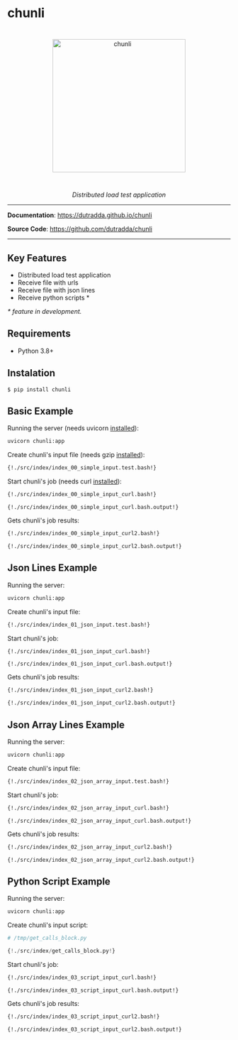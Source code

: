 # chunli

<p align="center" style="margin: 3em">
  <a href="https://github.com/dutradda/chunli">
    <img src="https://dutradda.github.io/chunli/chunli.gif" alt="chunli" width="300"/>
  </a>
</p>

<p align="center">
    <em>Distributed load test application</em>
</p>

---

**Documentation**: <a href="https://dutradda.github.io/chunli" target="_blank">https://dutradda.github.io/chunli</a>

**Source Code**: <a href="https://github.com/dutradda/chunli" target="_blank">https://github.com/dutradda/chunli</a>

---


## Key Features

- Distributed load test application
- Receive file with urls
- Receive file with json lines
- Receive python scripts *

*\* feature in development.*


## Requirements

 - Python 3.8+


## Instalation
```
$ pip install chunli
```


## Basic Example

Running the server (needs uvicorn [installed](https://www.uvicorn.org)):

```bash
uvicorn chunli:app
```


Create chunli's input file (needs gzip [installed](https://www.gzip.org)):

```bash
{!./src/index/index_00_simple_input.test.bash!}
```

Start chunli's job (needs curl [installed](https://curl.haxx.se/docs/install.html)):

```bash
{!./src/index/index_00_simple_input_curl.bash!}
```

```
{!./src/index/index_00_simple_input_curl.bash.output!}
```

Gets chunli's job results:

```bash
{!./src/index/index_00_simple_input_curl2.bash!}
```

```
{!./src/index/index_00_simple_input_curl2.bash.output!}
```


## Json Lines Example

Running the server:

```bash
uvicorn chunli:app
```


Create chunli's input file:

```bash
{!./src/index/index_01_json_input.test.bash!}
```

Start chunli's job:

```bash
{!./src/index/index_01_json_input_curl.bash!}
```

```
{!./src/index/index_01_json_input_curl.bash.output!}
```

Gets chunli's job results:

```bash
{!./src/index/index_01_json_input_curl2.bash!}
```

```
{!./src/index/index_01_json_input_curl2.bash.output!}
```


## Json Array Lines Example

Running the server:

```bash
uvicorn chunli:app
```


Create chunli's input file:

```bash
{!./src/index/index_02_json_array_input.test.bash!}
```

Start chunli's job:

```bash
{!./src/index/index_02_json_array_input_curl.bash!}
```

```
{!./src/index/index_02_json_array_input_curl.bash.output!}
```

Gets chunli's job results:

```bash
{!./src/index/index_02_json_array_input_curl2.bash!}
```

```
{!./src/index/index_02_json_array_input_curl2.bash.output!}
```


## Python Script Example

Running the server:

```bash
uvicorn chunli:app
```

Create chunli's input script:

```python
# /tmp/get_calls_block.py

{!./src/index/get_calls_block.py!}
```

Start chunli's job:

```bash
{!./src/index/index_03_script_input_curl.bash!}
```

```
{!./src/index/index_03_script_input_curl.bash.output!}
```

Gets chunli's job results:

```bash
{!./src/index/index_03_script_input_curl2.bash!}
```

```
{!./src/index/index_03_script_input_curl2.bash.output!}
```